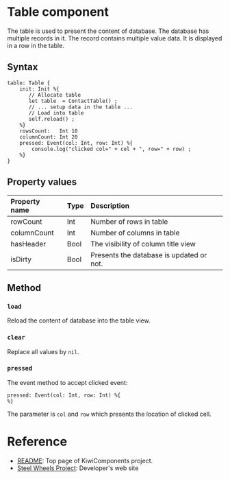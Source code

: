 # Table component
The table is used to present the content of database. 
The database has multiple records in it.
The record contains multiple value data.
It is displayed in a row in the table.

## Syntax
````
table: Table {
    init: Init %{
       // Allocate table
       let table  = ContactTable() ;
       // ... setup data in the table ...
       // Load into table
       self.reload() ;
    %}
    rowsCount:   Int 10
    columnCount: Int 20
    pressed: Event(col: Int, row: Int) %{
        console.log("clicked col=" + col + ", row=" + row) ;
    %}
}
````

## Property values
|Property name  |Type   |Description        |
|:--            |:--    |:--                | 
|rowCount       |Int    |Number of rows in table |
|columnCount    |Int    |Number of columns in table |
|hasHeader      |Bool   |The visibility of column title view|
|isDirty        |Bool   |Presents the database is updated or not.|

## Method

### `load`
Reload the content of database into the table view.

### `clear`
Replace all values by `nil`.

### `pressed`
The event method to accept clicked event:
````
pressed: Event(col: Int, row: Int) %{
%}
````
The parameter is `col` and `row` which presents the location of clicked cell.

# Reference
* [README](https://github.com/steelwheels/KiwiCompnents): Top page of KiwiComponents project.
* [Steel Wheels Project](https://steelwheels.github.io): Developer's web site
